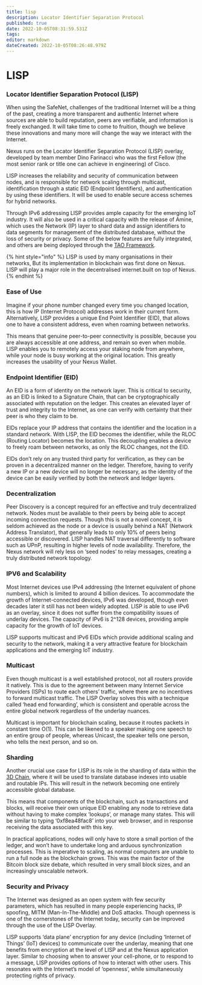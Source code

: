 ```yaml
---
title: lisp
description: Locator Identifier Separation Protocol
published: true
date: 2022-10-05T08:31:59.531Z
tags: 
editor: markdown
dateCreated: 2022-10-05T08:26:48.979Z
---
```


# LISP

### Locator Identifier Separation Protocol (LISP)

When using the SafeNet, challenges of the traditional Internet will be a thing of the past, creating a more transparent and authentic Internet where sources are able to build reputation, peers are verifiable, and information is freely exchanged. It will take time to come to fruition, though we believe these innovations and many more will change the way we interact with the Internet.

Nexus runs on the Locator Identifier Separation Protocol (LISP) overlay, developed by team member Dino Farinacci who was the first Fellow (the most senior rank or title one can achieve in engineering) of Cisco.

LISP increases the reliability and security of communication between nodes, and is responsible for network scaling through multicast, identification through a static EID (Endpoint Identifiers), and authentication by using these identifiers. It will be used to enable secure access schemes for hybrid networks.

Through IPv6 addressing LISP provides ample capacity for the emerging IoT industry. It will also be used in a critical capacity with the release of Amine, which uses the Network (IP) layer to shard data and assign identifiers to data segments for management of the distributed database, without the loss of security or privacy. Some of the below features are fully integrated, and others are being deployed through the [TAO Framework](broken-reference).

{% hint style="info" %}
LISP is used by many organisations in their networks, But its implementation in blockchain was first done on Nexus. LISP will play a major role in the decentralised internet.built on top of Nexus. &#x20;
{% endhint %}

### Ease of Use

Imagine if your phone number changed every time you changed location, this is how IP (Internet Protocol) addresses work in their current form. Alternatively, LISP provides a unique End Point Identifier (EID), that allows one to have a consistent address, even when roaming between networks.

This means that genuine peer-to-peer connectivity is possible, because you are always accessible at one address, and remain so even when mobile. LISP enables you to remotely access your staking node from anywhere, while your node is busy working at the original location. This greatly increases the usability of your Nexus Wallet.

### Endpoint Identifier (EID)

An EID is a form of identity on the network layer. This is critical to security, as an EID is linked to a Signature Chain, that can be cryptographically associated with reputation on the ledger. This creates an elevated layer of trust and integrity to the Internet, as one can verify with certainty that their peer is who they claim to be.

EIDs replace your IP address that contains the identifier and the location in a standard network. With LISP, the EID becomes the identifier, while the RLOC (Routing Locator) becomes the location. This decoupling enables a device to freely roam between networks, as only the RLOC changes, not the EID.

EIDs don’t rely on any trusted third party for verification, as they can be proven in a decentralized manner on the ledger. Therefore, having to verify a new IP or a new device will no longer be necessary, as the identity of the device can be easily verified by both the network and ledger layers.

### Decentralization

Peer Discovery is a concept required for an effective and truly decentralized network. Nodes must be available to their peers by being able to accept incoming connection requests. Though this is not a novel concept, it is seldom achieved as the node or a device is usually behind a NAT (Network Address Translator), that generally leads to only 10% of peers being accessible or discovered. LISP handles NAT traversal differently to software such as UPnP, resulting in higher levels of node availability. Therefore, the Nexus network will rely less on ‘seed nodes’ to relay messages, creating a truly distributed network topology.

### IPV6 and Scalability

Most Internet devices use IPv4 addressing (the Internet equivalent of phone numbers), which is limited to around 4 billion devices. To accommodate the growth of Internet-connected devices, IPv6 was developed, though even decades later it still has not been widely adopted. LISP is able to use IPv6 as an overlay, since it does not suffer from the compatibility issues of underlay devices. The capacity of IPv6 is 2^128 devices, providing ample capacity for the growth of IoT devices.

LISP supports multicast and IPv6 EIDs which provide additional scaling and security to the network, making it a very attractive feature for blockchain applications and the emerging IoT industry.

### Multicast

Even though multicast is a well established protocol, not all routers provide it natively. This is due to the agreement between many Internet Service Providers (ISPs) to route each others’ traffic, where there are no incentives to forward multicast traffic. The LISP Overlay solves this with a technique called ‘head end forwarding’, which is consistent and operable across the entire global network regardless of the underlay nuances.

Multicast is important for blockchain scaling, because it routes packets in constant time O(1). This can be likened to a speaker making one speech to an entire group of people, whereas Unicast, the speaker tells one person, who tells the next person, and so on.

### Sharding

Another crucial use case for LISP is its role in the sharding of data within the [3D Chain](broken-reference), where it will be used to translate database indexes into usable and routable IPs. This will result in the network becoming one entirely accessible global database.

This means that components of the blockchain, such as transactions and blocks, will receive their own unique EID enabling any node to retrieve data without having to make complex ‘lookups’, or manage many states. This will be similar to typing ‘0xf8ea48fac8’ into your web browser, and in response receiving the data associated with this key.

In practical applications, nodes will only have to store a small portion of the ledger, and won’t have to undertake long and arduous synchronization processes. This is imperative to scaling, as normal computers are unable to run a full node as the blockchain grows. This was the main factor of the Bitcoin block size debate, which resulted in very small block sizes, and an increasingly unscalable network.

### Security and Privacy

The Internet was designed as an open system with few security parameters, which has resulted in many people experiencing hacks, IP spoofing, MITM (Man-In-The-Middle) and DoS attacks. Though openness is one of the cornerstones of the Internet today, security can be improved through the use of the LISP Overlay.

LISP supports ‘data plane’ encryption for any device (including ‘Internet of Things’ (IoT) devices) to communicate over the underlay, meaning that one benefits from encryption at the level of LISP and at the Nexus application layer. Similar to choosing when to answer your cell-phone, or to respond to a message, LISP provides options of how to interact with other users. This resonates with the Internet’s model of ‘openness’, while simultaneously protecting rights of privacy.
